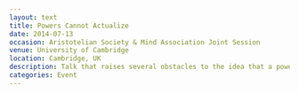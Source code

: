 ```yaml
---
layout: text
title: Powers Cannot Actualize
date: 2014-07-13
occasion: Aristotelian Society & Mind Association Joint Session
venue: University of Cambridge
location: Cambridge, UK
description: Talk that raises several obstacles to the idea that a powers ontology can be correct.
categories: Event
---
```

